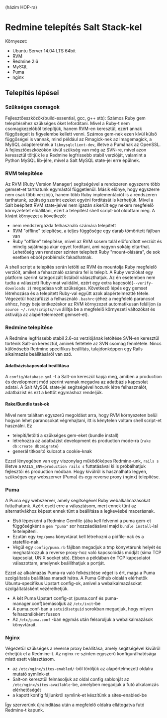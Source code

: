 (házim HOP-ra)
# Redmine telepítés Salt Stack-kel

Környezet:
* Ubuntu Server 14.04 LTS 64bit
* RVM
* Redmine 2.6
* MySQL
* Puma
* nginx

## Telepítés lépései

### Szükséges csomagok

Fejlesztőeszközök(build-essential, gcc, g++ stb): Számos Ruby gem telepítéséhez szükséges őket lefordítani. Mivel a Ruby-t nem csomagkezelőből telepítjük, hanem RVM-en keresztül, ezért annak függőségeit is figyelembe kellett venni. Számos gem-nek ezen kívül külső függőségei is vannak, mind például az Rmagick-nek az Imagemagick, a MySQL adaptereknek a `libmysqlclient-dev`, illetve a Pumának az OpenSSL.
A fejlesztőeszközökön kívül szükség van még az SVN-re, mivel azon keressztül töltjük le a Redmine legfrissebb stabil verzióját, valamint a Python MySQL lib-jére, mivel a Salt MySQL state-jei erre épülnek.

### RVM telepítése

Az RVM (Ruby Version Manager) segítségével a rendszeren egyszerre több gemset-et tarthatunk egymástól függetlenül. Másik előnye, hogy egyszerre nem csak több verziójú, hanem több Ruby implementációt is a rendszeren tarthatunk, szükség szerint ezeket egyéni fordítását is kérhetjük.
Mivel a Salt beépített RVM state-jeivel nem igazán sikerült egy nekem megfelelő környzetetet előállítani, ezért a telepítést shell script-ből oldottam meg. A kívánt környezet a következő:

* nem rendszergazda felhasználó számára telepített
* RVM "offline" telepítése, a teljes függősége egy darab tömörített fájlban van
* Ruby "offline" telepítése, mivel az RVM sosem talál előfordított verziót és mindig sajátmaga akar egyet fordítani, ami nagyon sokáig eltarthat. Lehetőség van rendszer szinten telepített Ruby "mount-olására", de sok esetben ebből problémák fakadhatnak.

A shell script a telepítés során letölti az RVM és mountolja Ruby megfelelő verzióit, amiket a fehasználó számára fel is telepít. A Ruby verziókat egy platform szerint kategorizált listából választhatjuk. Az én esetemben nem tudta a válaszott Ruby-mat validálni, ezért egy extra kapcsoló(`--verify-downloads 2`) megadása volt szükséges. Következő lépés egy gemset létrehozása és a telepített Ruby-val együtt azok alapértelmeztté tétele. Végezetül hozzáfűzzi a felhasználó `.bashrc`-jéhez a megfelelő parancsot ahhoz, hogy bejelentkezéskor az RVM környzezet automatikusan felálljon (a `source ~/.rvm/scripts/rvm` állítja be a megfelelő környezeti változókat és aktiválja az alapértelemezett gemset-et).

### Redmine telepítése

A Redmine legfrissebb stabil 2.6-os verziójának letöltése SVN-en keresztül történik Salt-on keresztül, aminek feltétele az SVN csomag fennlétele. Nincs különösebb Redmine specifikus beállítás, tulajdonképpen egy Rails alkalmazás beállításáról van szó.

#### Adatbáziskapcsolat beállítása

A `config/database.yml` -t a Salt-on kereszül kapja meg, amiben a production és development mód szerint vannak megadva az adatbázis kapcsolat adatai.
A Salt MySQL state-jei segítségével hozunk létre felhasználót, adatbázist és ezt a kettőt egymáshoz rendeljük.

#### Rake/Bundle task-ok

Mivel nem találtam egyszerű megoldást arra, hogy RVM környezeten belül hogyan lehet parancsokat végrehajtani, itt is kénytelen voltam shell script-et használni. Ez

* telepíti/letölti a szükséges gem-eket (bundle install)
* létrehozza az adatbázist development és production mode-ra (`rake db:create db:migrate`)
* generál titkosító kulcsot a cookie-knak

Ezzel lényegében van egy viszonylag működőképes Redmine-unk, `rails s` illetve a `RAILS_ENV=production rails s` futtatásával ki is próbálhatjuk fejlesztői és production módban.
Hogy kívülről is használható legyen, szükséges egy webszerver (Puma) és egy reverse proxy (nginx) telepítése.

### Puma

A Puma egy webszerver, amely segítségével Ruby webalkalmazásokat futtathatunk. Azért esett erre a választásom, mert ennek tünt az alternatívákhoz képest ennek tünt a beállítása a legkevésbé macerásnak.

* Első lépésként a Redmine Gemfile-jába kell felvenni a puma gem-et függőségként a `gem "puma"` sor hozzáadásával majd `bundle install`-lal feltelepíteni.
* Ezután egy `tmp/puma` könyvtárat kell létrehozni a pidfile-nak és a statefile-nak.
* Végül egy `config/puma.rb` fájlban megadjuk a tmp könyvtárunk helyét és meghatározzuk a reverse proxy-hoz való kapcsolódás módját (sima TCP kapcsolat, UNIX socket stb). Ebben a példában én TCP kapcsolatot válaszottam, amelynek beállíthatjuk a portját.

Ezzel az alkalmazás Puma-ra való felkészítése véget is ért, maga a Puma szolgáltatás beállítása maradt hátra.
A Puma Github oldalán elérhetők Ubuntu-specifikus Upstart config-ok, amivel a webalkalmazásokat szolgáltatásként vezérelhetjük.

* A két Puma Upstart config-ot (puma.conf és puma-manager.conf)bemásoljuk az `/etc/init`-be
* A puma.conf-ban a `setuid`/`setguid` sorokban megadjuk, hogy milyen felhasználóként fusson
* Az `/etc/puma.conf` -ban egymás után felsoroljuk a webalkalmazások könyvtárait.

### Nginx

Végezetül szükséges a reverse proxy beállítása, amely segítségével kívülről érhetjük el a Redmine-t. Az nginx-re szinten egyszerű konfigurálhatósága miatt esett választásom.

* az `/etc/nginx/sites-enabled/`-ből töröljük az alapértelmezett oldalra mutató symlink-et
* Salt-on keresztül felmásoljuk az oldal config sablonját az `/etc/nginx/sites-available`-be, amelyben megadjuk a futó alkalamzás elérhetőségét
* a kapott konfig fájlunkról symlink-et készítünk a sites-enabled-be

Így szerverünk újraindítása után a megfelelő oldalra ellátogatva futó Redmine-t kapunk.